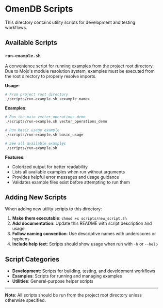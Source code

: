 # OmenDB Scripts

This directory contains utility scripts for development and testing workflows.

## Available Scripts

### `run-example.sh`

A convenience script for running examples from the project root directory. Due to Mojo's module resolution system, examples must be executed from the root directory to properly resolve imports.

**Usage:**
```bash
# From project root directory
./scripts/run-example.sh <example_name>
```

**Examples:**
```bash
# Run the main vector operations demo
./scripts/run-example.sh vector_operations_demo

# Run basic usage example
./scripts/run-example.sh basic_usage

# See all available examples
./scripts/run-example.sh
```

**Features:**
- Colorized output for better readability
- Lists all available examples when run without arguments
- Provides helpful error messages and usage guidance
- Validates example files exist before attempting to run them

## Adding New Scripts

When adding new utility scripts to this directory:

1. **Make them executable**: `chmod +x scripts/new_script.sh`
2. **Add documentation**: Update this README with script description and usage
3. **Follow naming convention**: Use descriptive names with underscores or hyphens
4. **Include help text**: Scripts should show usage when run with `-h` or `--help`

## Script Categories

- **Development**: Scripts for building, testing, and development workflows
- **Examples**: Scripts for running and managing examples
- **Utilities**: General-purpose helper scripts

---

**Note**: All scripts should be run from the project root directory unless otherwise specified.